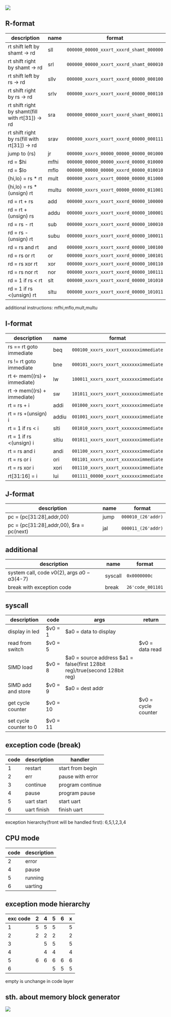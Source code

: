 
![](img/InsFormat.png)

## **R-format**
|description|name|format|
|---|---|---|
rt shift left by shamt -> rd|sll |`000000_00000_xxxrt_xxxrd_shamt_000000`|
rt shift right by shamt -> rd|srl|`000000_00000_xxxrt_xxxrd_shamt_000010`
rt shift left by rs -> rd|sllv |`000000_xxxrs_xxxrt_xxxrd_00000_000100`
rt shift right by rs -> rd|srlv |`000000_xxxrs_xxxrt_xxxrd_00000_000110`
rt shift right by shamt(fill with rt[31]) -> rd|sra |`000000_00000_xxxrt_xxxrd_shamt_000011`
rt shift right by rs(fill with rt[31]) -> rd|srav |`000000_xxxrs_xxxrt_xxxrd_00000_000111`
jump to (rs)|jr |`000000_xxxrs_00000_00000_00000_001000`
rd = $hi |mfhi |`000000_00000_00000_xxxrd_00000_010000`
rd = $lo |mflo |`000000_00000_00000_xxxrd_00000_010010`
{hi,lo} = rs * rt |mult |`000000_xxxrs_xxxrt_00000_00000_011000`
{hi,lo} = rs *(unsign) rt |multu |`000000_xxxrs_xxxrt_00000_00000_011001`
rd = rt + rs|add |`000000_xxxrs_xxxrt_xxxrd_00000_100000`
rd = rt +(unsign) rs|addu |`000000_xxxrs_xxxrt_xxxrd_00000_100001`
rd = rs - rt|sub |`000000_xxxrs_xxxrt_xxxrd_00000_100010`
rd = rs -(unsign) rt|subu |`000000_xxxrs_xxxrt_xxxrd_00000_100011`
rd = rs and rt|and |`000000_xxxrs_xxxrt_xxxrd_00000_100100`
rd = rs or rt|or |`000000_xxxrs_xxxrt_xxxrd_00000_100101`
rd = rs xor rt|xor |`000000_xxxrs_xxxrt_xxxrd_00000_100110`
rd = rs nor rt|nor |`000000_xxxrs_xxxrt_xxxrd_00000_100111`
rd = 1 if rs < rt|slt |`000000_xxxrs_xxxrt_xxxrd_00000_101010`
rd = 1 if rs <(unsign) rt|sltu |`000000_xxxrs_xxxrt_xxxrd_00000_101011`

additional instructions: mfhi,mflo,mult,multu

## **I-format**
|description|name|format|
|---|---|---|
rs == rt goto immediate|beq |`000100_xxxrs_xxxrt_xxxxxxximmediate`
rs != rt goto immediate|bne |`000101_xxxrs_xxxrt_xxxxxxximmediate`
rt <- mem((rs) + immediate)|lw |`100011_xxxrs_xxxrt_xxxxxxximmediate`
rt -> mem((rs) + immediate)|sw |`101011_xxxrs_xxxrt_xxxxxxximmediate`
rt = rs + i|addi |`001000_xxxrs_xxxrt_xxxxxxximmediate`
rt = rs +(unsign) i|addiu |`001001_xxxrs_xxxrt_xxxxxxximmediate`
rt = 1 if rs < i|slti |`001010_xxxrs_xxxrt_xxxxxxximmediate`
rt = 1 if rs <(unsign) i|sltiu |`001011_xxxrs_xxxrt_xxxxxxximmediate`
rt = rs and i|andi |`001100_xxxrs_xxxrt_xxxxxxximmediate`
rt = rs or i|ori |`001101_xxxrs_xxxrt_xxxxxxximmediate`
rt = rs xor i|xori |`001110_xxxrs_xxxrt_xxxxxxximmediate`
rt[31:16] = i|lui |`001111_00000_xxxrt_xxxxxxximmediate`

## **J-format**
|description|name|format|
|---|---|---|
pc = {pc[31:28],addr,00}|jump |`000010_(26'addr)`
pc = {pc[31:28],addr,00}, $ra = pc(next)|jal |`000011_(26'addr)`

## **additional**
|description|name|format|
|---|---|---|
|system call, code $v0($2), args $a0-a3($4-7)|syscall|`0x0000000c`|
|break with exception code|break|`26'code_001101`|

## **syscall**
|description|code|args|return|
|---|---|---|---|
|display in led|$v0 = 1|$a0 = data to display| |
|read from switch|$v0 = 5| |$v0 = data read|
|SIMD load|$v0 = 8|$a0 = source address $a1 = false(first 128bit reg)/true(second 128bit reg)||
|SIMD add and store|$v0 = 9|$a0 = dest addr||
|get cycle counter|$v0 = 10||$v0 = cycle counter|
|set cycle counter to 0|$v0 = 11|||

## **exception code (break)**
|code|description|handler|
|---|---|---|
1|restart|start from begin|
2|err|pause with error|
3|continue|program continue|
4|pause|program pause|
5|uart start|start uart|
6|uart finish|finish uart|

exception hierarchy(front will be handled first): 6,5,1,2,3,4

## **CPU mode**
|code|description|
|---|---|
|2|error|
|4|pause|
|5|running|
|6|uarting|

## **exception mode hierarchy**
|exc code|2|4|5|6|x|
|---|---|---|---|---|---|
|1|5|5|5||5|
|2|2|2|2||2|
|3||5|5||5|
|4||4|4||4|
|5|6|6|6|6|6|
|6|||5|5|5|

empty is unchange in code layer

## **sth. about memory block generator**
![](img/block_mem_gen_wf.png)
